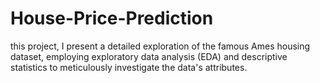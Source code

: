 # House-Price-Prediction
this project, I present a detailed exploration of the famous Ames housing dataset, employing exploratory data analysis (EDA) and descriptive statistics to meticulously investigate the data's attributes.
